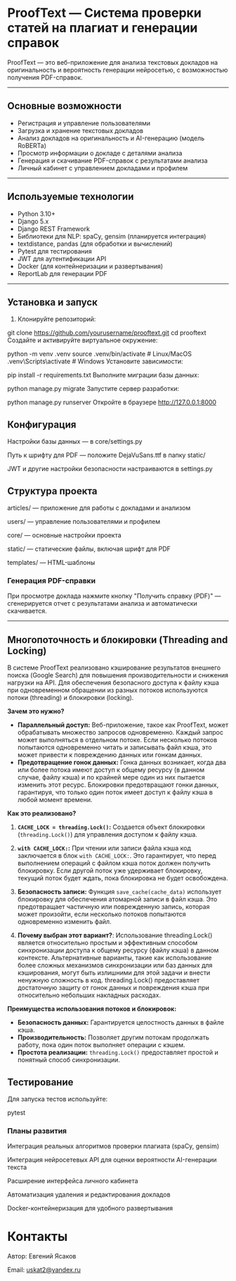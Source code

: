 # ProofText — Система проверки статей на плагиат и генерации справок

ProofText — это веб-приложение для анализа текстовых докладов на оригинальность и вероятность генерации нейросетью, с возможностью получения PDF-справок.

---

## Основные возможности

- Регистрация и управление пользователями
- Загрузка и хранение текстовых докладов
- Анализ докладов на оригинальность и AI-генерацию (модель RoBERTa)
- Просмотр информации о докладе с деталями анализа
- Генерация и скачивание PDF-справок с результатами анализа
- Личный кабинет с управлением докладами и профилем

---

## Используемые технологии

- Python 3.10+
- Django 5.x
- Django REST Framework
- Библиотеки для NLP: spaCy, gensim (планируется интеграция)
- textdistance, pandas (для обработки и вычислений)
- Pytest для тестирования
- JWT для аутентификации API
- Docker (для контейнеризации и развертывания)
- ReportLab для генерации PDF

---

## Установка и запуск

1. Клонируйте репозиторий:

git clone https://github.com/yourusername/prooftext.git
cd prooftext
Создайте и активируйте виртуальное окружение:


python -m venv .venv
source .venv/bin/activate  # Linux/MacOS
.venv\Scripts\activate     # Windows
Установите зависимости:

pip install -r requirements.txt
Выполните миграции базы данных:

python manage.py migrate
Запустите сервер разработки:

python manage.py runserver
Откройте в браузере http://127.0.0.1:8000

## Конфигурация
Настройки базы данных — в core/settings.py

Путь к шрифту для PDF — положите DejaVuSans.ttf в папку static/

JWT и другие настройки безопасности настраиваются в settings.py

## Структура проекта
articles/ — приложение для работы с докладами и анализом

users/ — управление пользователями и профилем

core/ — основные настройки проекта

static/ — статические файлы, включая шрифт для PDF

templates/ — HTML-шаблоны

### Генерация PDF-справки
При просмотре доклада нажмите кнопку "Получить справку (PDF)" — сгенерируется отчет с результатами анализа и автоматически скачивается.

---

## Многопоточность и блокировки (Threading and Locking)

В системе ProofText реализовано кэширование результатов внешнего поиска (Google Search) для повышения производительности и снижения нагрузки на API.  Для обеспечения безопасного доступа к файлу кэша при одновременном обращении из разных потоков используются потоки (threading) и блокировки (locking).

**Зачем это нужно?**

*   **Параллельный доступ:**  Веб-приложение, такое как ProofText, может обрабатывать множество запросов одновременно.  Каждый запрос может выполняться в отдельном потоке.  Если несколько потоков попытаются одновременно читать и записывать файл кэша, это может привести к повреждению данных или гонкам данных.
*   **Предотвращение гонок данных:**  Гонка данных возникает, когда два или более потока имеют доступ к общему ресурсу (в данном случае, файлу кэша) и по крайней мере один из них пытается изменить этот ресурс.  Блокировки предотвращают гонки данных, гарантируя, что только один поток имеет доступ к файлу кэша в любой момент времени.

**Как это реализовано?**

1.  **`CACHE_LOCK = threading.Lock()`:**  Создается объект блокировки (`threading.Lock()`) для управления доступом к файлу кэша.

2.  **`with CACHE_LOCK:`:**  При чтении или записи файла кэша код заключается в блок `with CACHE_LOCK:`.  Это гарантирует, что перед выполнением операций с файлом кэша поток должен получить блокировку.  Если другой поток уже удерживает блокировку, текущий поток будет ждать, пока блокировка не будет освобождена.

3.  **Безопасность записи:** Функция `save_cache(cache_data)`  использует блокировку для обеспечения атомарной записи в файл кэша. Это предотвращает частичную или поврежденную запись, которая может произойти, если несколько потоков попытаются одновременно изменить файл.

4. **Почему выбран этот вариант?**: Использование threading.Lock() является относительно простым и эффективным способом синхронизации доступа к общему ресурсу (файлу кэша) в данном контексте.  Альтернативные варианты, такие как использование более сложных механизмов синхронизации или баз данных для кэширования, могут быть излишними для этой задачи и внести ненужную сложность в код.  threading.Lock() предоставляет достаточную защиту от гонок данных и повреждения кэша при относительно небольших накладных расходах.

**Преимущества использования потоков и блокировок:**

*   **Безопасность данных:**  Гарантируется целостность данных в файле кэша.
*   **Производительность:**  Позволяет другим потокам продолжать работу, пока один поток выполняет операции с кэшем.
*   **Простота реализации:**  `threading.Lock()` предоставляет простой и понятный способ синхронизации.

## Тестирование
Для запуска тестов используйте:

pytest

### Планы развития
Интеграция реальных алгоритмов проверки плагиата (spaCy, gensim)

Интеграция нейросетевых API для оценки вероятности AI-генерации текста

Расширение интерфейса личного кабинета

Автоматизация удаления и редактирования докладов

Docker-контейнеризация для удобного развертывания

# Контакты


Автор: Евгений Ясаков


Email: uskat2@yandex.ru
